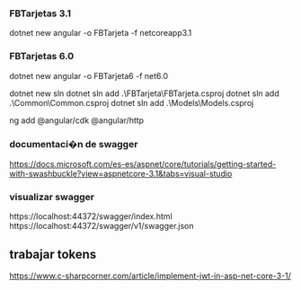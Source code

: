 ### FBTarjetas 3.1
dotnet new angular -o FBTarjeta -f netcoreapp3.1

### FBTarjetas 6.0
dotnet new angular -o FBTarjeta6 -f net6.0

dotnet new sln
dotnet sln add .\FBTarjeta\FBTarjeta.csproj
dotnet sln add .\Common\Common.csproj
dotnet sln add .\Models\Models.csproj


ng add @angular/cdk @angular/http


### documentaci�n de swagger
https://docs.microsoft.com/es-es/aspnet/core/tutorials/getting-started-with-swashbuckle?view=aspnetcore-3.1&tabs=visual-studio

### visualizar swagger
https://localhost:44372/swagger/index.html
https://localhost:44372/swagger/v1/swagger.json


## trabajar tokens
https://www.c-sharpcorner.com/article/implement-jwt-in-asp-net-core-3-1/


